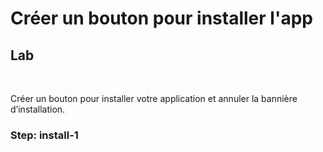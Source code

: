 <!-- .slide: class="exercice" -->

# Créer un bouton pour installer l'app

## Lab

<br>

Créer un bouton pour installer votre application et annuler la bannière d’installation.

### Step: install-1
